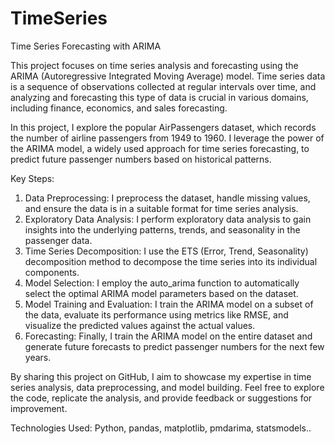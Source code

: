 # TimeSeries
Time Series Forecasting with ARIMA

This project focuses on time series analysis and forecasting using the ARIMA (Autoregressive Integrated Moving Average) model. Time series data is a sequence of observations collected at regular intervals over time, and analyzing and forecasting this type of data is crucial in various domains, including finance, economics, and sales forecasting.

In this project, I explore the popular AirPassengers dataset, which records the number of airline passengers from 1949 to 1960. I leverage the power of the ARIMA model, a widely used approach for time series forecasting, to predict future passenger numbers based on historical patterns.

Key Steps:
1. Data Preprocessing: I preprocess the dataset, handle missing values, and ensure the data is in a suitable format for time series analysis.
2. Exploratory Data Analysis: I perform exploratory data analysis to gain insights into the underlying patterns, trends, and seasonality in the passenger data.
3. Time Series Decomposition: I use the ETS (Error, Trend, Seasonality) decomposition method to decompose the time series into its individual components.
4. Model Selection: I employ the auto_arima function to automatically select the optimal ARIMA model parameters based on the dataset.
5. Model Training and Evaluation: I train the ARIMA model on a subset of the data, evaluate its performance using metrics like RMSE, and visualize the predicted values against the actual values.
6. Forecasting: Finally, I train the ARIMA model on the entire dataset and generate future forecasts to predict passenger numbers for the next few years.

By sharing this project on GitHub, I aim to showcase my expertise in time series analysis, data preprocessing, and model building. Feel free to explore the code, replicate the analysis, and provide feedback or suggestions for improvement.

Technologies Used: Python, pandas, matplotlib, pmdarima, statsmodels..




